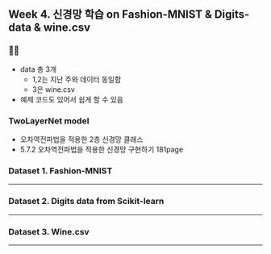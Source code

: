 ## Week 4. 신경망 학습 on Fashion-MNIST & Digits-data & wine.csv

### 🔨😀

- data 총 3개
  - 1,2는 지난 주와 데이터 동일함
  - 3은 wine.csv 
- 예제 코드도 있어서 쉽게 할 수 있음





### TwoLayerNet model

- 오차역전파법을 적용한 2층 신경망 클래스	
- 5.7.2 오차역전파법을 적용한 신경망 구현하기	181page









### Dataset 1. Fashion-MNIST




--------




### Dataset 2. Digits data from Scikit-learn




--------



### Dataset 3. Wine.csv




--------


